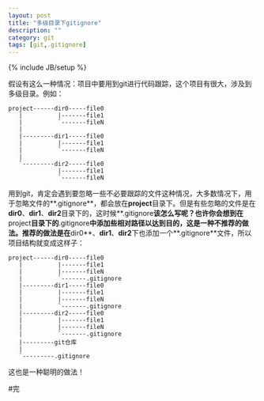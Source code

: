 ```yaml
---
layout: post
title: "多级目录下gitignore"
description: ""
category: git 
tags: [git,.gitignore]
---
```

{% include JB/setup %}  

假设有这么一种情况：项目中要用到git进行代码跟踪，这个项目有很大，涉及到多级目录。例如：  

	project------dir0-----file0
	   |          |-------file1
	   |          `-------fileN
       |
	   |---------dir1-----file0
	   |          |-------file1
       |          `-------fileN
       |
	   `---------dir2-----file0
				  |-------file1
                  `-------fileN  
	    

用到git，肯定会遇到要忽略一些不必要跟踪的文件这种情况，大多数情况下，用于忽略文件的**.gitignore**，都会放在**project**目录下。但是有些忽略的文件是在**dir0**、**dir1**、**dir2**目录下的，这时候**.gitignore**该怎么写呢？也许你会想到在**project**目录下的**.gitignore**中添加些相对路径以达到目的，这是一种不推荐的做法。推荐的做法是在**dir0**、**dir1**、**dir2**下也添加一个**.gitignore**文件，所以项目结构就变成这样子：  


	project------dir0-----file0
	   |          |-------file1
	   |          |-------fileN
       |          `-------.gitignore
	   |---------dir1-----file0
	   |          |-------file1
       |          |-------fileN
       |          `-------.gitignore
	   |---------dir2-----file0
	   |		  |-------file1
       |          |-------fileN  
	   |          `-------.gitignore
	   |---------git仓库	
	   |
       `---------.gitignore  

这也是一种聪明的做法！  

#完